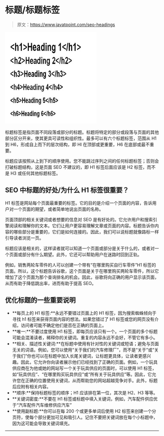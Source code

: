 # 标题/标题标签

> 原文：<https://www.javatpoint.com/seo-headings>

![SEO Headings](img/217818d501c7f9bc350de04f0527c3ad.png)

标题标签是指页面不同段落或部分的标题。标题将特定的部分或段落与页面的其他部分区分开来，使其更具可读性和组织性。最多可以有六个标题标签，范围从 H1 到 H6，形成自上而下的层次结构，即 HI 在顶部或更重要，H6 在底部或最不重要。

标题应该按照从上到下的顺序使用。您不能跳过序列之间的任何标题标签；否则会打破标题结构，这是页面 SEO 不建议的，即 H1 标签后面应该是 H2 标签，而不是 H3 或任何其他标题标签。

## SEO 中标题的好处/为什么 H1 标签很重要？

H1 标签是网站每个页面最重要的标签。它的目的是介绍一个页面的内容，告诉用户对一个页面的期望，或者简单地说出页面的名称。

页面顶部的相关关键词或者想要的信息对 SEO 是有好处的。它允许用户和搜索引擎阅读和理解你的文本。它们让用户更容易理解文章或页面的内容。标题告诉你内容的哪些部分是重要的，它们是如何连接的。因此，我们可以说标题就像路标一样引导读者浏览一页。

标题应该是相关的，这样读者就可以知道一个页面或部分是关于什么的，或者对一个页面或部分有什么期望。此外，它还可以帮助用户在迷路时回到正轨。

例如，销售两轮车零件的人可以创建一个带有“在哪里购买自行车零件”H1 标签的页面。所以，这个标题告诉谷歌，这个页面是关于在哪里购买两轮车零件，所以它增加了这个页面为那个查询排名的机会。因此，谷歌将向正确的用户显示该页面，从而有助于降低跳出率，进而有助于提高 SEO。

## 优化标题的一些重要说明

*   **每页上的 H1 标签:**永远不要错过页面上的 H1 标签，因为搜索蜘蛛倾向于寻找 h1 标签来获得页面内容的想法。如果您错过了 H1 标签或您的网页没有介绍，访问者可能不确定他们是否在正确的页面上。
*   **唯一:**不要过度使用 H1 标签，即每页应该只有一个。一个页面的多个标题可能会混淆读者，稀释你的关键词。重复的内容永远不会好，不管它有多小。
*   **相关、描述性关键词:**在标题中使用有针对性的关键词或短语；避免与页面无关的词语。例如，您可以使用“关于我们的汽车修理厂”，而不是“关于”或“关于我们”你也可以在标题中加入长尾关键词，让标题更具体，让读者更感兴趣。因此，它允许你向读者展示他们已经找到了正确的页面。例如，一个玩具供应商在为他或她的网站写一个关于玩具供应的页面时，可以使用 H1 标签，如“玩具供应”、“在哪里购买玩具供应”或“所有关于玩具供应”等。因此，它允许您在正确的位置使用关键词，从而帮助您的网站超越竞争对手。此外，标题后应附有相关内容。
*   **顺序:**保持标题标签的顺序；H1 应该排在第一位，其次是 H2、H3 等等。
*   **关键词密度:**不要在 H1 标签或标题中填入关键词，例如，汽车配件供应优于“汽车配件汽车维修供应汽车”
*   **使用副标题:**你可以在每 200 个或更多单词后使用 H2 标签来创建一个分页符，使每个部分更加可见和吸引人。记住不要把关键词放在每个小标题中，因为这可能会导致关键词填充。

* * *
